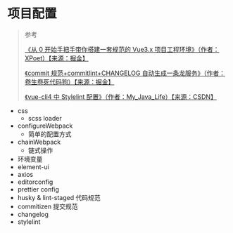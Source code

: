 # 项目配置

> 参考
>
> [《从 0 开始手把手带你搭建一套规范的 Vue3.x 项目工程环境》（作者：XPoet）【来源：掘金】](https://juejin.cn/post/6951649464637636622)
>
> [《commit 规范+commitlint+CHANGELOG 自动生成一条龙服务》（作者：卷生卷死代码狗）【来源：掘金】](https://juejin.cn/post/6934292467160514567)
>
> [《vue-cli4 中 Stylelint 配置》（作者：My_Java_Life）【来源：CSDN】](https://blog.csdn.net/My_Java_Life/article/details/121330249)

- css
  - scss loader
- configureWebpack
  - 简单的配置方式
- chainWebpack
  - 链式操作
- 环境变量
- element-ui
- axios
- editorconfig
- prettier config
- husky & lint-staged 代码规范
- commitizen 提交规范
- changelog
- stylelint
